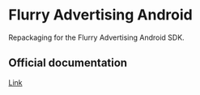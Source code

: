 # Flurry Advertising Android

Repackaging for the Flurry Advertising Android SDK.

## Official documentation

[Link](https://developer.yahoo.com/flurry/docs/)